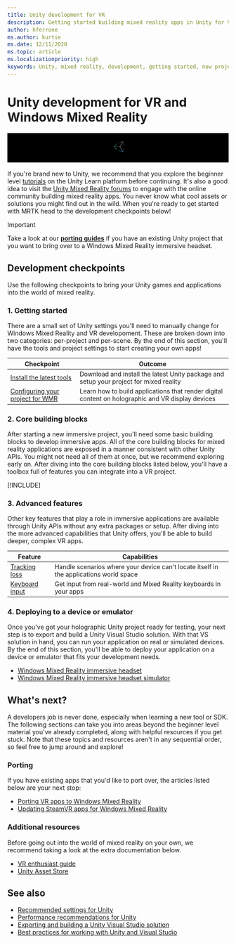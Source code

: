 ```yaml
---
title: Unity development for VR
description: Getting started building mixed reality apps in Unity for VR and Windows Mixed Reality immersive headsets.
author: hferrone
ms.author: kurtie
ms.date: 12/11/2020
ms.topic: article
ms.localizationpriority: high
keywords: Unity, mixed reality, development, getting started, new project, porting, capability, camera, simulation, emulation, documentation, mixed reality headset, windows mixed reality headset, virtual reality headset, what is virtual reality, what is augmented reality, MRTK, mixed reality toolkit, voice input, locatable camera, emulator, Azure, tutorials
---
```


# Unity development for VR and Windows Mixed Reality

![Unity banner logo](../images/unity_logo_banner.png)

If you're brand new to Unity, we recommend that you explore the beginner level [tutorials](https://unity3d.com/learn/tutorials) on the Unity Learn platform before continuing. It's also a good idea to visit the [Unity Mixed Reality forums](https://forum.unity3d.com/forums/hololens.102/) to engage with the online community building mixed reality apps. You never know what cool assets or solutions you might find out in the wild. When you're ready to get started with MRTK head to the development checkpoints below!

> [!IMPORTANT]
> Take a look at our **[porting guides](../porting-apps/porting-overview.md)** if you have an existing Unity project that you want to bring over to a Windows Mixed Reality immersive headset. 

## Development checkpoints

Use the following checkpoints to bring your Unity games and applications into the world of mixed reality. 

### 1. Getting started

There are a small set of Unity settings you'll need to manually change for Windows Mixed Reality and VR developoment. These are broken down into two categories: per-project and per-scene. By the end of this section, you'll have the tools and project settings to start creating your own apps!

|  Checkpoint  |  Outcome  |
| --- | --- |
| [Install the latest tools](../install-the-tools.md) | Download and install the latest Unity package and setup your project for mixed reality |
| [Configuring your project for WMR](configure-unity-project.md) | Learn how to build applications that render digital content on holographic and VR display devices |

### 2. Core building blocks

After starting a new immersive project, you'll need some basic building blocks to develop immersive apps. All of the core building blocks for mixed reality applications are exposed in a manner consistent with other Unity APIs. You might not need all of them at once, but we recommend exploring early on. After diving into the core building blocks listed below, you'll have a toolbox full of features you can integrate into a VR project.

[!INCLUDE[](../includes/unity-building-blocks-wmr.md)]

### 3. Advanced features

Other key features that play a role in immersive applications are available through Unity APIs without any extra packages or setup. After diving into the more advanced capabilities that Unity offers, you'll be able to build deeper, complex VR apps.

|  Feature  |  Capabilities  |
| --- | --- |
| [Tracking loss](tracking-loss-in-unity.md) | Handle scenarios where your device can't locate itself in the applications world space |
| [Keyboard input](keyboard-input-in-unity.md) | Get input from real-world and Mixed Reality keyboards in your apps |

### 4. Deploying to a device or emulator

Once you've got your holographic Unity project ready for testing, your next step is to export and build a Unity Visual Studio solution. With that VS solution in hand, you can run your application on real or simulated devices. By the end of this section, you'll be able to deploy your application on a device or emulator that fits your development needs.

* [Windows Mixed Reality immersive headset](../platform-capabilities-and-apis/using-visual-studio.md)
* [Windows Mixed Reality immersive headset simulator](../platform-capabilities-and-apis/using-the-windows-mixed-reality-simulator.md)

## What's next?

A developers job is never done, especially when learning a new tool or SDK. The following sections can take you into areas beyond the beginner level material you've already completed, along with helpful resources if you get stuck. Note that these topics and resources aren't in any sequential order, so feel free to jump around and explore!

### Porting

If you have existing apps that you'd like to port over, the articles listed below are your next stop:

* [Porting VR apps to Windows Mixed Reality](../porting-apps/porting-guides.md?tabs=project)
* [Updating SteamVR apps for Windows Mixed Reality](../porting-apps/updating-your-steamvr-application-for-windows-mixed-reality.md)

### Additional resources

Before going out into the world of mixed reality on your own, we recommend taking a look at the extra documentation below. 

* [VR enthusiast guide](/windows/mixed-reality/enthusiast-guide/vr-journey)
* [Unity Asset Store](https://assetstore.unity.com)

## See also 

* [Recommended settings for Unity](recommended-settings-for-unity.md)
* [Performance recommendations for Unity](performance-recommendations-for-unity.md)
* [Exporting and building a Unity Visual Studio solution](exporting-and-building-a-unity-visual-studio-solution.md)
* [Best practices for working with Unity and Visual Studio](best-practices-for-working-with-unity-and-visual-studio.md)